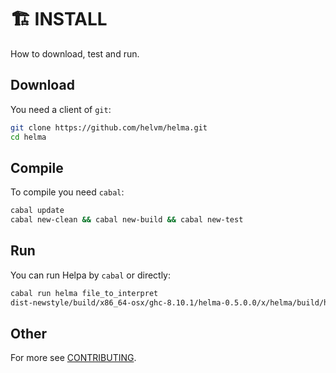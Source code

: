 # 🏗️ INSTALL

How to download, test and run.

## Download

You need a client of `git`:
```bash
git clone https://github.com/helvm/helma.git
cd helma
```

## Compile

To compile you need `cabal`:
```bash
cabal update
cabal new-clean && cabal new-build && cabal new-test
```

## Run

You can run Helpa by `cabal` or directly:
```bash
cabal run helma file_to_interpret
dist-newstyle/build/x86_64-osx/ghc-8.10.1/helma-0.5.0.0/x/helma/build/helma/helma file_to_interpret
```

## Other

For more see [CONTRIBUTING](CONTRIBUTING.md).
